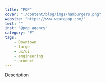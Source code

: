 ```yaml
---
title: "POP"
cover: "./content/blog/imgs/hamburgers.png"
website: "https://www.wearepop.com/"
twit: ""
inst: "@pop_agency"
category: "P"
tags:
    - Downtown
    - large
    - ux/ui
    - engineering
    - product
---
```


Description

